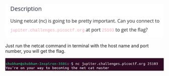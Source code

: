 
![Alt text](image-1.png)

Just run the netcat command in terminal with the host name and port number, you will get the flag.

![Alt text](image.png)
